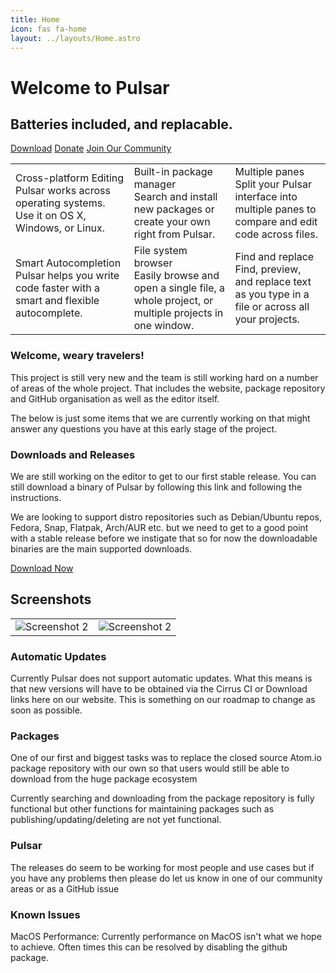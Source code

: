 ```yaml
---
title: Home
icon: fas fa-home
layout: ../layouts/Home.astro
---
```


# Welcome to Pulsar

## Batteries included, and replacable.

[Download](/download) [Donate](/donate) [Join Our Community](/community)

|       |  | |
| ----------- | ----------- | ----------- |
| Cross-platform Editing<br>Pulsar works across operating systems. Use it on OS X, Windows, or Linux. | Built-in package manager<br>Search and install new packages or create your own right from Pulsar. | Multiple panes<br>Split your Pulsar interface into multiple panes to compare and edit code across files.
| Smart Autocompletion<br>Pulsar helps you write code faster with a smart and flexible autocomplete. | File system browser<br>Easily browse and open a single file, a whole project, or multiple projects in one window. | Find and replace<br>Find, preview, and replace text as you type in a file or across all your projects. |

### Welcome, weary travelers!

This project is still very new and the team is still working hard on a number of areas of the whole project. That includes the website, package repository and GitHub organisation as well as the editor itself.

The below is just some items that we are currently working on that might answer any questions you have at this early stage of the project.

### Downloads and Releases
We are still working on the editor to get to our first stable release. You can still download a binary of Pulsar by following this link and following the instructions.

We are looking to support distro repositories such as Debian/Ubuntu repos, Fedora, Snap, Flatpak, Arch/AUR etc. but we need to get to a good point with a stable release before we instigate that so for now the downloadable binaries are the main supported downloads.

[Download Now](/download)

## Screenshots

|      |  |
| ----------- | ----------- |
| ![Screenshot 2](/screenshot-1.png) | ![Screenshot 2](/screenshot-2.png)  |

### Automatic Updates
Currently Pulsar does not support automatic updates. What this means is that new versions will have to be obtained via the Cirrus CI or Download links here on our website. This is something on our roadmap to change as soon as possible.

### Packages
One of our first and biggest tasks was to replace the closed source Atom.io package repository with our own so that users would still be able to download from the huge package ecosystem

Currently searching and downloading from the package repository is fully functional but other functions for maintaining packages such as publishing/updating/deleting are not yet functional.

### Pulsar
The releases do seem to be working for most people and use cases but if you have any problems then please do let us know in one of our community areas or as a GitHub issue

### Known Issues
MacOS Performance: Currently performance on MacOS isn't what we hope to achieve. Often times this can be resolved by disabling the github package.

<!-- ### Logos, branding and website design
You may notice a lot of inconsistencies with colors, logos and general website design. We are very aware of this but our main focus is getting everything functional first and sort out the design later as the Atom sunset is fast approaching. We are still waiting on a finalized design for the branding (color schemes, final logo colors etc.) so most of what you see are just placeholders and will likely be updated shortly - the website design will then follow. -->